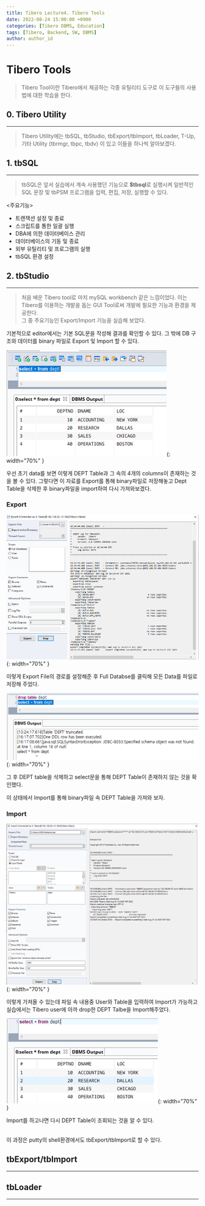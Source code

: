 ```yaml
---
title: Tibero Lecture4. Tibero Tools
date: 2022-08-24 15:00:00 +0900
categories: [Tibero DBMS, Education]
tags: [Tibero, Backend, SW, DBMS] 
author: author_id 
---
```


# Tibero Tools
> Tibero Tool이란 Tibero에서 제공하는 각종 유틸리티 도구로 이 도구들의 사용법에 대한 학습을 한다.

## 0. Tibero Utility
---
> Tibero Utility에는 tbSQL, tbStudio, tbExport/tbImport, tbLoader, T-Up, 기타 Utility (tbrmgr, tbpc, tbdv) 이 있고 이들을 하나씩 알아보겠다.

## 1. tbSQL
---
> tbSQL은 앞서 실습에서 계속 사용했던 기능으로 **\$tbsql**로 실행시켜 일반적인 SQL 문장 및 tbPSM 프로그램을 입력, 편집, 저장, 실행할 수 있다.

<주요기능>
- 트랜잭션 설정 및 종료
- 스크립트를 통한 일괄 실행
- DBA에 의한 데이터베이스 관리
- 데이터베이스의 기동 및 종료
- 외부 유틸리티 및 프로그램의 실행
- tbSQL 환경 설정

## 2. tbStudio
---
> 처음 배운 Tibero tool로 마치 mySQL workbench 같은 느낌이었다. 이는 Tibero를 이용하는 개발을 돕는 GUI Tool로써 개발에 필요한 기능과 환경을 제공한다.  
그 중 주요기능인 Export/Import 기능을 실습해 보았다.

기본적으로 editor에서는 기본 SQL문을 작성해 결과를 확인할 수 있다. 그 밖에 DB 구조와 데이터를 binary 파일로 Export 및 Import 할 수 있다.
<br>

![Desktop View](/assets/img/2022.08/24-1.PNG){: width="70%" }

우선 초기 data를 보면 이렇게 DEPT Table과 그 속의 4개의 columns이 존재하는 것을 볼 수 있다. 그렇다면 이 자료를 Export를 통해 binary파일로 저장해놓고 Dept Table을 삭제한 후 binary파일을 import하여 다시 가져와보겠다.

### Export
![Desktop View](/assets/img/2022.08/24-2.PNG){: width="70%" }

이렇게 Export File의 경로를 설정해준 후 Full Databse를 클릭해 모든 Data를 파일로 저장해 주었다. 
<br>

![Desktop View](/assets/img/2022.08/24-3.PNG){: width="70%" }

그 후 DEPT table을 삭제하고 select문을 통해 DEPT Table이 존재하지 않는 것을 확인했다. 
<br>

이 상태에서 Import를 통해 binary파일 속 DEPT Table을 가져와 보자.

### Import

![Desktop View](/assets/img/2022.08/24-4.PNG){: width="70%" }

이렇게 가져올 수 있는데 파일 속 내용중 User와 Table을 입력하여 Import가 가능하고 실습에서는 Tibero user에 아까 drop한 DEPT Talbe을 Import해주었다.
<br>

![Desktop View](/assets/img/2022.08/24-5.PNG){: width="70%" }

Import를 하고나면 다시 DEPT Table이 조회되는 것을 알 수 있다.

<br>
이 과정은 putty의 shell환경에서도 tbExport/tbImport로 할 수 있다.

## tbExport/tbImport
---

## tbLoader
---